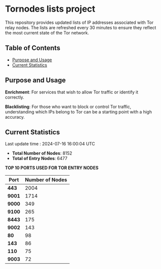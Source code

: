 # Tornodes lists project

This repository provides updated lists of IP addresses associated with Tor relay nodes. The lists are refreshed every 30 minutes to ensure they reflect the most current state of the Tor network.

## Table of Contents

- [Purpose and Usage](#purpose-and-usage)
- [Current Statistics](#current-statistics)


## Purpose and Usage

**Enrichment**: For services that wish to allow Tor traffic or identify it correctly.

**Blacklisting**: For those who want to block or control Tor traffic, understanding which IPs belong to Tor can be a starting point with a high accuracy.

## Current Statistics

Last update time : 2024-07-16 16:00:04 UTC

- **Total Number of Nodes**: 8152
- **Total of Entry Nodes**: 6477

**TOP 10 PORTS USED FOR TOR ENTRY NODES**

| **Port** | **Number of Nodes** |
|------|-----------------|
| **443**   | 2004  |
| **9001**   | 1714  |
| **9000**   | 349  |
| **9100**   | 265  |
| **8443**   | 175  |
| **9002**   | 143  |
| **80**   | 98  |
| **143**   | 86  |
| **110**   | 75  |
| **9003**   | 72  |

